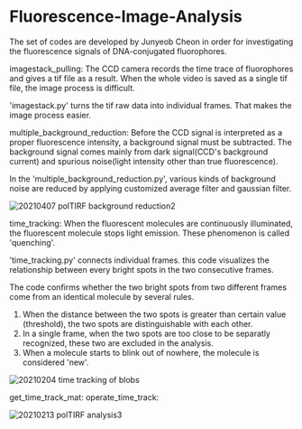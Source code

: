 # Fluorescence-Image-Analysis

The set of codes are developed by Junyeob Cheon in order for investigating the fluorescence signals of DNA-conjugated fluorophores.

imagestack_pulling:
The CCD camera records the time trace of fluorophores and gives a tif file as a result. When the whole video is saved as a single tif file, the image process is difficult. 

'imagestack.py' turns the tif raw data into individual frames. That makes the image process easier.   

multiple_background_reduction:
Before the CCD signal is interpreted as a proper fluorescence intensity, a background signal must be subtracted. The background signal comes mainly from dark signal(CCD's background current) and spurious noise(light intensity other than true fluorescence).

In the 'multiple_background_reduction.py', various kinds of background noise are reduced by applying customized average filter and gaussian filter.

![20210407 polTIRF background reduction2](https://user-images.githubusercontent.com/35727159/115662580-2494c800-a37a-11eb-818b-71adc8765d15.png)

time_tracking: 
When the fluorescent molecules are continuously illuminated, the fluorescent molecule stops light emission. These phenomenon is called 'quenching'.

'time_tracking.py' connects individual frames. this code visualizes the relationship between every bright spots in the two consecutive frames.

The code confirms whether the two bright spots from two different frames come from an identical molecule by several rules. 
1) When the distance between the two spots is greater than certain value (threshold), the two spots are distinguishable with each other.  
2) In a single frame, when the two spots are too close to be separatly recognized, these two are excluded in the analysis.
3) When a molecule starts to blink out of nowhere, the molecule is considered 'new'.

![20210204 time tracking of blobs](https://user-images.githubusercontent.com/35727159/115664817-52c7d700-a37d-11eb-9d37-ce7154a1c3b8.png)

get_time_track_mat: 
operate_time_track: 

![20210213 polTIRF analysis3](https://user-images.githubusercontent.com/35727159/115664726-2c09a080-a37d-11eb-857a-556eb9ba72f7.png)





